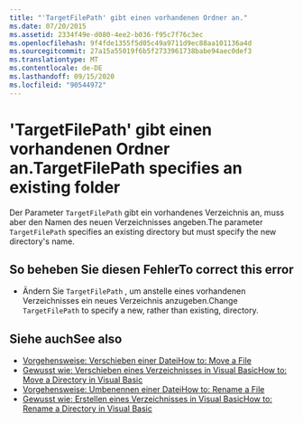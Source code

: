 ```yaml
---
title: "'TargetFilePath' gibt einen vorhandenen Ordner an."
ms.date: 07/20/2015
ms.assetid: 2334f49e-d080-4ee2-b036-f95c7f76c3ec
ms.openlocfilehash: 9f4fde1355f5d05c49a9711d9ec88aa101136a4d
ms.sourcegitcommit: 27a15a55019f6b5f2733961738babe94aec0def3
ms.translationtype: MT
ms.contentlocale: de-DE
ms.lasthandoff: 09/15/2020
ms.locfileid: "90544972"
---
```

# <a name="targetfilepath-specifies-an-existing-folder"></a><span data-ttu-id="0dd35-102">'TargetFilePath' gibt einen vorhandenen Ordner an.</span><span class="sxs-lookup"><span data-stu-id="0dd35-102">TargetFilePath specifies an existing folder</span></span>
<span data-ttu-id="0dd35-103">Der Parameter `TargetFilePath` gibt ein vorhandenes Verzeichnis an, muss aber den Namen des neuen Verzeichnisses angeben.</span><span class="sxs-lookup"><span data-stu-id="0dd35-103">The parameter `TargetFilePath` specifies an existing directory but must specify the new directory's name.</span></span>  
  
## <a name="to-correct-this-error"></a><span data-ttu-id="0dd35-104">So beheben Sie diesen Fehler</span><span class="sxs-lookup"><span data-stu-id="0dd35-104">To correct this error</span></span>  
  
- <span data-ttu-id="0dd35-105">Ändern Sie `TargetFilePath` , um anstelle eines vorhandenen Verzeichnisses ein neues Verzeichnis anzugeben.</span><span class="sxs-lookup"><span data-stu-id="0dd35-105">Change `TargetFilePath` to specify a new, rather than existing, directory.</span></span>  
  
## <a name="see-also"></a><span data-ttu-id="0dd35-106">Siehe auch</span><span class="sxs-lookup"><span data-stu-id="0dd35-106">See also</span></span>

- [<span data-ttu-id="0dd35-107">Vorgehensweise: Verschieben einer Datei</span><span class="sxs-lookup"><span data-stu-id="0dd35-107">How to: Move a File</span></span>](../developing-apps/programming/drives-directories-files/how-to-move-a-file.md)
- <span data-ttu-id="0dd35-108">[Gewusst wie: Verschieben eines Verzeichnisses in Visual Basic](/previous-versions/visualstudio/visual-studio-2010/ct88d1f1(v=vs.100))</span><span class="sxs-lookup"><span data-stu-id="0dd35-108">[How to: Move a Directory in Visual Basic](/previous-versions/visualstudio/visual-studio-2010/ct88d1f1(v=vs.100))</span></span>
- [<span data-ttu-id="0dd35-109">Vorgehensweise: Umbenennen einer Datei</span><span class="sxs-lookup"><span data-stu-id="0dd35-109">How to: Rename a File</span></span>](../developing-apps/programming/drives-directories-files/how-to-rename-a-file.md)
- <span data-ttu-id="0dd35-110">[Gewusst wie: Erstellen eines Verzeichnisses in Visual Basic](/previous-versions/visualstudio/visual-studio-2010/45we914z(v=vs.100))</span><span class="sxs-lookup"><span data-stu-id="0dd35-110">[How to: Rename a Directory in Visual Basic](/previous-versions/visualstudio/visual-studio-2010/45we914z(v=vs.100))</span></span>
